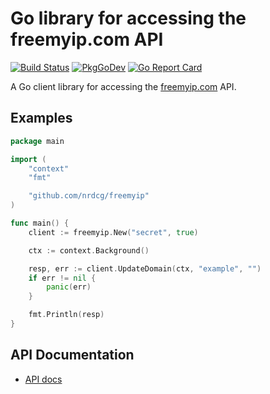 # Go library for accessing the freemyip.com API

[![Build Status](https://github.com/nrdcg/freemyip/actions/workflows/main.yml/badge.svg)](https://github.com/nrdcg/freemyip/actions)
[![PkgGoDev](https://pkg.go.dev/badge/github.com/nrdcg/freemyip)](https://pkg.go.dev/github.com/nrdcg/freemyip)
[![Go Report Card](https://goreportcard.com/badge/github.com/nrdcg/freemyip)](https://goreportcard.com/report/github.com/nrdcg/freemyip)

A Go client library for accessing the [freemyip.com](https://freemyip.com) API.

## Examples

```go
package main

import (
	"context"
	"fmt"

	"github.com/nrdcg/freemyip"
)

func main() {
	client := freemyip.New("secret", true)

	ctx := context.Background()

	resp, err := client.UpdateDomain(ctx, "example", "")
	if err != nil {
		panic(err)
	}

	fmt.Println(resp)
}
```

## API Documentation

- [API docs](https://freemyip.com/help)
